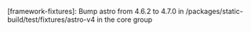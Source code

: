 ---
---

[framework-fixtures]: Bump astro from 4.6.2 to 4.7.0 in /packages/static-build/test/fixtures/astro-v4 in the core group
